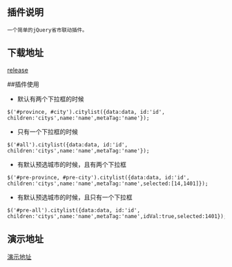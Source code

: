 ## 插件说明

    一个简单的jQuery省市联动插件。

## 下载地址

[release](https://github.com/soulteary/jquery-city-select/releases)

##插件使用

- 默认有两个下拉框的时候

```
$('#province, #city').citylist({data:data, id:'id', children:'citys',name:'name',metaTag:'name'});
```

- 只有一个下拉框的时候

```
$('#all').citylist({data:data, id:'id', children:'citys',name:'name',metaTag:'name'});
```

- 有默认预选城市的时候，且有两个下拉框

```
$('#pre-province, #pre-city').citylist({data:data, id:'id', children:'citys',name:'name',metaTag:'name',selected:[14,1401]});
```

- 有默认预选城市的时候，且只有一个下拉框

```
$('#pre-all').citylist({data:data, id:'id', children:'citys',name:'name',metaTag:'name',idVal:true,selected:1401});
```

## 演示地址

[演示地址](http://thecdn.sinaapp.com/page/demo/jq-select/)
